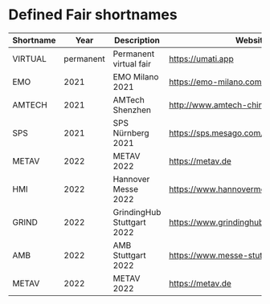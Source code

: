 # Defined Fair shortnames

| Shortname | Year | Description | Website |
| --- | --- | --- | --- |
| VIRTUAL | permanent | Permanent virtual fair | <https://umati.app> |
| EMO | 2021 | EMO Milano 2021 | <https://emo-milano.com/> |
| AMTECH | 2021 | AMTech Shenzhen | <http://www.amtech-china.com/?lang=en> |
| SPS | 2021 | SPS Nürnberg 2021 | <https://sps.mesago.com/nuernberg/de.html> |
| METAV | 2022 | METAV 2022 | <https://metav.de> |
| HMI | 2022 | Hannover Messe 2022 | <https://www.hannovermesse.de/> |
| GRIND | 2022 | GrindingHub Stuttgart 2022 | <https://www.grindinghub.de/> |
| AMB | 2022 | AMB Stuttgart 2022 | <https://www.messe-stuttgart.de/amb/> |
| METAV | 2022 | METAV 2022 | <https://metav.de> |
